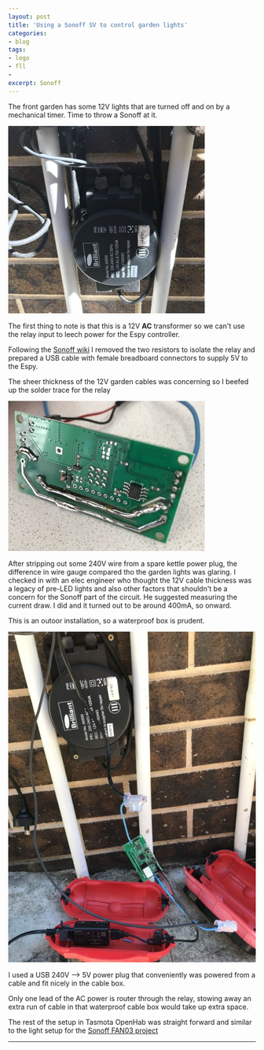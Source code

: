 ```yaml
---
layout: post
title: 'Using a Sonoff SV to control garden lights'
categories:
- blog
tags: 
- lego
- fll
- 
excerpt: Sonoff 
---
```


The front garden has some 12V lights that are turned off and on by a mechanical timer. Time to throw a Sonoff at it.

![Scripts folder](/assets/img//blog/20210814-garden-lights-sonoff/12vac-transformer.jpg)

The first thing to note is that this is a 12V **AC** transformer so we can't use the relay input to leech power for the Espy controller.

Following the [Sonoff wiki](https://wiki.iteadstudio.com/Sonoff_SV) I removed the two resistors to isolate the relay and prepared a USB cable with female breadboard connectors to supply 5V to the Espy.

The sheer thickness of the 12V garden cables was concerning so I beefed up the solder trace for the relay

![Scripts folder](/assets/img//blog/20210814-garden-lights-sonoff/sonoff-sv.jpg)

After stripping out some 240V wire from a spare kettle power plug, the difference in wire gauge compared tho the garden lights was glaring. I checked in with an elec engineer who thought the 12V cable thickness was a legacy of pre-LED lights and also other factors that shouldn't be a concern for the Sonoff part of the circuit. He suggested measuring the current draw. I did and it turned out to be around 400mA, so onward.

This is an outoor installation, so a waterproof box is prudent.

![Scripts folder](/assets/img//blog/20210814-garden-lights-sonoff/waterproof.jpg)

I used a USB 240V --> 5V power plug that conveniently was powered from a cable and fit nicely in the cable box.

Only one lead of the AC power is router through the relay, stowing away an extra run of cable in that waterproof cable box would take up extra space.

The rest of the setup in Tasmota OpenHab was straight forward and similar to the light setup for the [Sonoff FAN03 project](2021-08-15-Installing-Fan03.html) 

---
